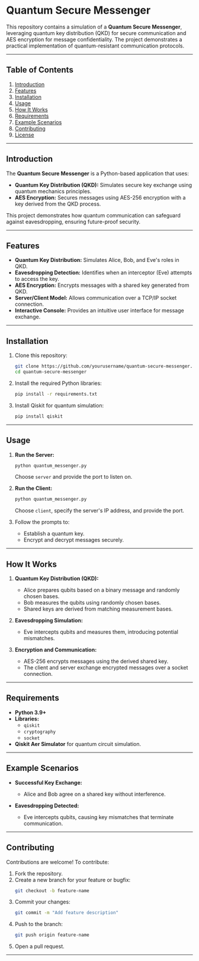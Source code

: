 # Quantum Secure Messenger

This repository contains a simulation of a **Quantum Secure Messenger**, leveraging quantum key distribution (QKD) for secure communication and AES encryption for message confidentiality. The project demonstrates a practical implementation of quantum-resistant communication protocols.

---

## Table of Contents

1. [Introduction](#introduction)
2. [Features](#features)
3. [Installation](#installation)
4. [Usage](#usage)
5. [How It Works](#how-it-works)
6. [Requirements](#requirements)
7. [Example Scenarios](#example-scenarios)
8. [Contributing](#contributing)
9. [License](#license)

---

## Introduction

The **Quantum Secure Messenger** is a Python-based application that uses:

- **Quantum Key Distribution (QKD):** Simulates secure key exchange using quantum mechanics principles.
- **AES Encryption:** Secures messages using AES-256 encryption with a key derived from the QKD process.

This project demonstrates how quantum communication can safeguard against eavesdropping, ensuring future-proof security.

---

## Features

- **Quantum Key Distribution:** Simulates Alice, Bob, and Eve's roles in QKD.
- **Eavesdropping Detection:** Identifies when an interceptor (Eve) attempts to access the key.
- **AES Encryption:** Encrypts messages with a shared key generated from QKD.
- **Server/Client Model:** Allows communication over a TCP/IP socket connection.
- **Interactive Console:** Provides an intuitive user interface for message exchange.

---

## Installation

1. Clone this repository:
   ```bash
   git clone https://github.com/yourusername/quantum-secure-messenger.git
   cd quantum-secure-messenger
   ```

2. Install the required Python libraries:
   ```bash
   pip install -r requirements.txt
   ```

3. Install Qiskit for quantum simulation:
   ```bash
   pip install qiskit
   ```

---

## Usage

1. **Run the Server:**
   ```bash
   python quantum_messenger.py
   ```
   Choose `server` and provide the port to listen on.

2. **Run the Client:**
   ```bash
   python quantum_messenger.py
   ```
   Choose `client`, specify the server's IP address, and provide the port.

3. Follow the prompts to:
   - Establish a quantum key.
   - Encrypt and decrypt messages securely.

---

## How It Works

1. **Quantum Key Distribution (QKD):**
   - Alice prepares qubits based on a binary message and randomly chosen bases.
   - Bob measures the qubits using randomly chosen bases.
   - Shared keys are derived from matching measurement bases.

2. **Eavesdropping Simulation:**
   - Eve intercepts qubits and measures them, introducing potential mismatches.

3. **Encryption and Communication:**
   - AES-256 encrypts messages using the derived shared key.
   - The client and server exchange encrypted messages over a socket connection.

---

## Requirements

- **Python 3.9+**
- **Libraries:**
  - `qiskit`
  - `cryptography`
  - `socket`
- **Qiskit Aer Simulator** for quantum circuit simulation.

---

## Example Scenarios

- **Successful Key Exchange:**
  - Alice and Bob agree on a shared key without interference.

- **Eavesdropping Detected:**
  - Eve intercepts qubits, causing key mismatches that terminate communication.

---

## Contributing

Contributions are welcome! To contribute:

1. Fork the repository.
2. Create a new branch for your feature or bugfix:
   ```bash
   git checkout -b feature-name
   ```
3. Commit your changes:
   ```bash
   git commit -m "Add feature description"
   ```
4. Push to the branch:
   ```bash
   git push origin feature-name
   ```
5. Open a pull request.

---


